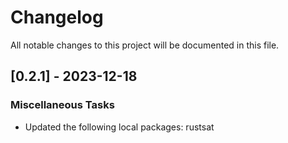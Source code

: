 # Changelog

All notable changes to this project will be documented in this file.

## [0.2.1] - 2023-12-18

### Miscellaneous Tasks

- Updated the following local packages: rustsat

<!-- generated by git-cliff -->
